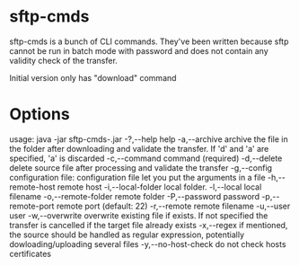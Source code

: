 # sftp-cmds

sftp-cmds is a bunch of CLI commands. They've been written because sftp cannot be run in batch mode with password and
does not contain any validity check of the transfer.

Initial version  only has "download" command


# Options

usage: java -jar sftp-cmds-<version>.jar
 -?,--help                  help
 -a,--archive <arg>         archive the file in the folder after
                            downloading and validate the transfer. If 'd'
                            and 'a' are specified, 'a' is discarded
 -c,--command <arg>         command (required)
 -d,--delete                delete source file after processing and
                            validate the transfer
 -g,--config <arg>          configuration file: configuration file let you
                            put the arguments in a file
 -h,--remote-host <arg>     remote host
 -i,--local-folder <arg>    local folder.
 -l,--local <arg>           local filename
 -o,--remote-folder <arg>   remote folder
 -P,--password <arg>        password
 -p,--remote-port <arg>     remote port (default: 22)
 -r,--remote <arg>          remote filename
 -u,--user <arg>            user
 -w,--overwrite             overwrite existing file if exists. If not
                            specified the transfer is cancelled if the
                            target file already exists
 -x,--regex                 if mentioned, the source should be handled as
                            regular expression, potentially
                            dowloading/uploading several files
 -y,--no-host-check         do not check hosts certificates

